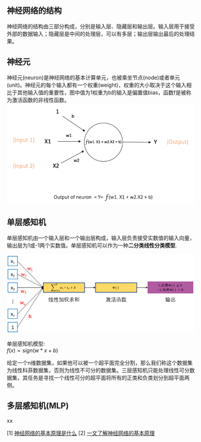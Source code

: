 
## 神经网络的结构
神经网络的结构由三部分构成，分别是输入层、隐藏层和输出层。输入层用于接受外部的数据输入；隐藏层是中间的处理层，可以有多层；输出层输出最后的处理结果。



## 神经元
神经元(neuron)是神经网络的基本计算单元，也被乘坐节点(node)或者单元(unit)。神经元的每个输入都有一个权重(weight)，权重的大小取决于这个输入相比于其他输入值的重要性，图中值为1权重为b的输入是偏置值bias，函数f是被称为激活函数的非线性函数。
![alt text](neuron.png)


## 单层感知机
单层感知机由一个输入层和一个输出层构成，输入层负责接受实数值的输入向量，输出层为1或-1两个实数值。单层感知机可以作为一种**二分类线性分类模型**.  

![alt text](single_layer_perceptron.png)

单层感知机模型:  
$f(x) = sign(w * x + b)$

给定一个n维数据集，如果他可以被一个超平面完全分割，那么我们称这个数据集为线性科菲数据集，否则为线性不可分的数据集。三层感知机只能处理线性可分数据集，其任务是寻找一个线性可分的超平面将所有的正类和负类划分到超平面两侧。

## 多层感知机(MLP)
xx


[1] [神经网络的基本原理是什么](https://www.zhihu.com/question/562270490/answer/3250702047)
[2] [一文了解神经网络的基本原理](https://zhuanlan.zhihu.com/p/68624851)